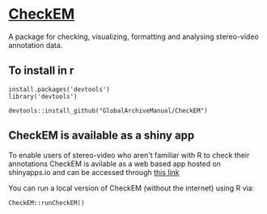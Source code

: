 # [CheckEM](https://marine-ecology.shinyapps.io/CheckEM/)
A package for checking, visualizing, formatting and analysing stereo-video annotation data.

## To install in r 
```
install.packages('devtools')
library('devtools')

devtools::install_github("GlobalArchiveManual/CheckEM")
```

## CheckEM is available as a shiny app
To enable users of stereo-video who aren't familiar with R to check their annotations CheckEM is avilable as a web based app hosted on shinyapps.io and can be accessed through [this link](https://marine-ecology.shinyapps.io/CheckEM/)

You can run a local version of CheckEM (without the internet) using R via:
```
CheckEM::runCheckEM()
```
